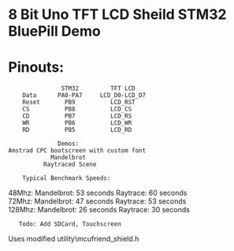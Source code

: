 # 8 Bit Uno TFT LCD Sheild STM32 BluePill Demo                  

# Pinouts:
                   STM32         TFT LCD             
        Data      PA0-PA7     LCD_D0-LCD_D7          
        Reset       PB9          LCD_RST             
        CS          PB8          LCD_CS              
        CD          PB7          LCD_RS              
        WR          PB6          LCD_WR              
        RD          PB5          LCD_RD              

                  Demos:                             
    Amstrad CPC bootscreen with custom font           
                Mandelbrot                           
              Raytraced Scene                        
     
        Typical Benchmark Speeds:
48Mhz: Mandelbrot: 53 seconds Raytrace: 60 seconds      
72Mhz: Mandelbrot: 47 seconds Raytrace: 53 seconds      
128Mhz: Mandelbrot: 26 seconds Raytrace: 30 seconds      
                                                             
       Todo: Add SDCard, Touchscreen                

  Uses  modified utility\mcufriend_shield.h
